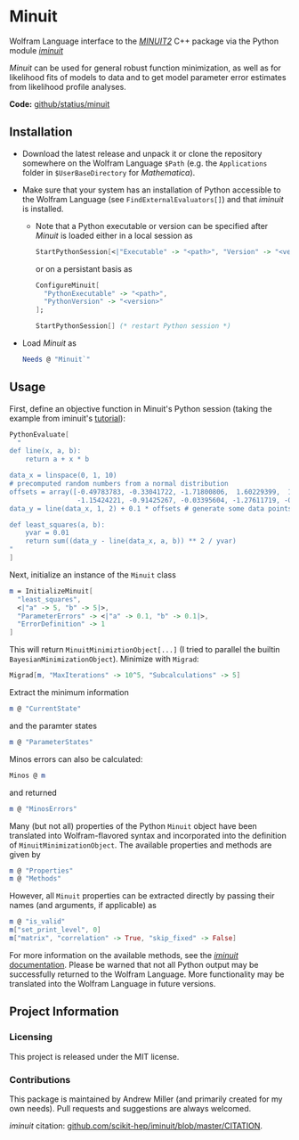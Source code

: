 # Minuit

Wolfram Language interface to the [*MINUIT2*](https://root.cern.ch/root/html/MATH_MINUIT2_Index.html) C++ package via the Python module [*iminuit*](https://github.com/scikit-hep/iminuit)

*Minuit* can be used for general robust function minimization, as well as for likelihood fits of models to data and to get model parameter error estimates from likelihood profile analyses.

**Code:** [github/statius/minuit](https://github/statius/minuit)

## Installation

- Download the latest release and unpack it or clone the repository somewhere on the Wolfram Language `$Path` (e.g. the `Applications` folder in `$UserBaseDirectory` for *Mathematica*).

- Make sure that your system has an installation of Python accessible to the Wolfram Language (see `FindExternalEvaluators[]`) and that *iminuit* is installed.

  - Note that a Python executable or version can be specified after *Minuit* is loaded either in a local session as

    ```mathematica
    StartPythonSession[<|"Executable" -> "<path>", "Version" -> "<version>"|>]
    ```

    or on a persistant basis as

    ```mathematica
    ConfigureMinuit[
      "PythonExecutable" -> "<path>",
      "PythonVersion" -> "<version>"
    ];
    
    StartPythonSession[] (* restart Python session *)
    ```

- Load *Minuit* as

  ```mathematica
  Needs @ "Minuit`"
  ```

## Usage

First, define an objective function in Minuit's Python session (taking the example from iminuit's [tutorial](https://nbviewer.jupyter.org/github/scikit-hep/iminuit/blob/master/tutorial/basic_tutorial.ipynb)):

```mathematica
PythonEvaluate[
  "
def line(x, a, b):
    return a + x * b

data_x = linspace(0, 1, 10)
# precomputed random numbers from a normal distribution
offsets = array([-0.49783783, -0.33041722, -1.71800806,  1.60229399,  1.36682387,
                 -1.15424221, -0.91425267, -0.03395604, -1.27611719, -0.7004073 ])
data_y = line(data_x, 1, 2) + 0.1 * offsets # generate some data points with random offsets

def least_squares(a, b):
    yvar = 0.01
    return sum((data_y - line(data_x, a, b)) ** 2 / yvar)
"
]
```

Next, initialize an instance of the `Minuit` class

```mathematica
m = InitializeMinuit[
  "least_squares",
  <|"a" -> 5, "b" -> 5|>, 
  "ParameterErrors" -> <|"a" -> 0.1, "b" -> 0.1|>, 
  "ErrorDefinition" -> 1
]
```

This will return `MinuitMinimiztionObject[...]` (I tried to parallel the builtin `BayesianMinimizationObject`). Minimize with `Migrad`:

```mathematica
Migrad[m, "MaxIterations" -> 10^5, "Subcalculations" -> 5]
```

Extract the minimum information

```mathematica
m @ "CurrentState"
```

and the paramter states

```mathematica
m @ "ParameterStates"
```

Minos errors can also be calculated:

```mathematica
Minos @ m
```

and returned

```mathematica
m @ "MinosErrors"
```



Many (but not all) properties of the Python `Minuit` object have been translated into Wolfram-flavored syntax and incorporated into the definition of `MinuitMinimizationObject`. The available properties and methods are given by

```mathematica
m @ "Properties"
m @ "Methods"
```

However, all `Minuit` properties can be extracted directly by passing their names (and arguments, if applicable) as

```mathematica
m @ "is_valid"
m["set_print_level", 0]
m["matrix", "correlation" -> True, "skip_fixed" -> False]
```

For more information on the available methods, see the [*iminuit* documentation](http://iminuit.readthedocs.org/). Please be warned that not all Python output may be successfully returned to the Wolfram Language. More functionality may be translated into the Wolfram Language in future versions.

## Project Information

### Licensing

This project is released under the MIT license.


### Contributions

This package is maintained by Andrew Miller (and primarily created for my own needs). Pull requests and suggestions are always welcomed.

*iminuit* citation: [github.com/scikit-hep/iminuit/blob/master/CITATION](https://github.com/scikit-hep/iminuit/blob/master/CITATION).